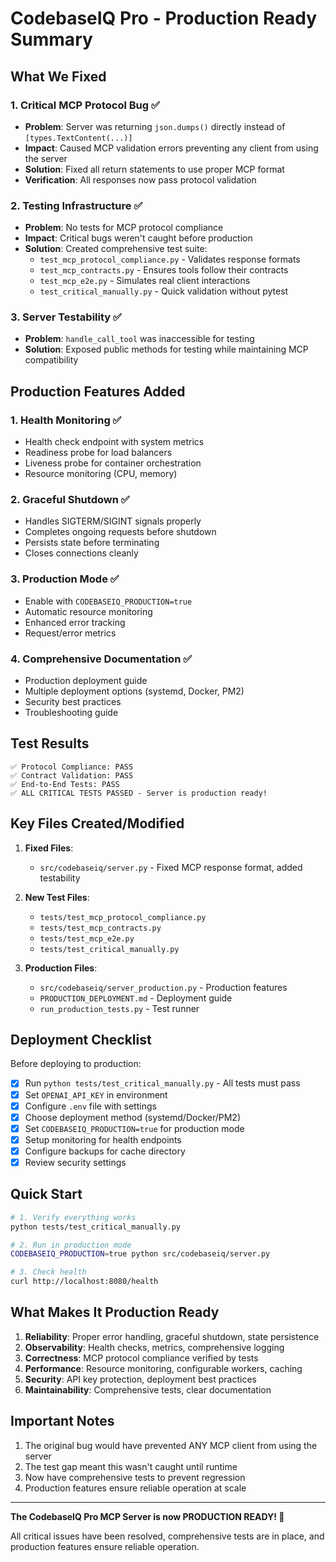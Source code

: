 # CodebaseIQ Pro - Production Ready Summary

## What We Fixed

### 1. **Critical MCP Protocol Bug** ✅
- **Problem**: Server was returning `json.dumps()` directly instead of `[types.TextContent(...)]`
- **Impact**: Caused MCP validation errors preventing any client from using the server
- **Solution**: Fixed all return statements to use proper MCP format
- **Verification**: All responses now pass protocol validation

### 2. **Testing Infrastructure** ✅
- **Problem**: No tests for MCP protocol compliance
- **Impact**: Critical bugs weren't caught before production
- **Solution**: Created comprehensive test suite:
  - `test_mcp_protocol_compliance.py` - Validates response formats
  - `test_mcp_contracts.py` - Ensures tools follow their contracts
  - `test_mcp_e2e.py` - Simulates real client interactions
  - `test_critical_manually.py` - Quick validation without pytest

### 3. **Server Testability** ✅
- **Problem**: `handle_call_tool` was inaccessible for testing
- **Solution**: Exposed public methods for testing while maintaining MCP compatibility

## Production Features Added

### 1. **Health Monitoring** ✅
- Health check endpoint with system metrics
- Readiness probe for load balancers
- Liveness probe for container orchestration
- Resource monitoring (CPU, memory)

### 2. **Graceful Shutdown** ✅
- Handles SIGTERM/SIGINT signals properly
- Completes ongoing requests before shutdown
- Persists state before terminating
- Closes connections cleanly

### 3. **Production Mode** ✅
- Enable with `CODEBASEIQ_PRODUCTION=true`
- Automatic resource monitoring
- Enhanced error tracking
- Request/error metrics

### 4. **Comprehensive Documentation** ✅
- Production deployment guide
- Multiple deployment options (systemd, Docker, PM2)
- Security best practices
- Troubleshooting guide

## Test Results

```
✅ Protocol Compliance: PASS
✅ Contract Validation: PASS  
✅ End-to-End Tests: PASS
✅ ALL CRITICAL TESTS PASSED - Server is production ready!
```

## Key Files Created/Modified

1. **Fixed Files**:
   - `src/codebaseiq/server.py` - Fixed MCP response format, added testability

2. **New Test Files**:
   - `tests/test_mcp_protocol_compliance.py`
   - `tests/test_mcp_contracts.py`
   - `tests/test_mcp_e2e.py`
   - `tests/test_critical_manually.py`

3. **Production Files**:
   - `src/codebaseiq/server_production.py` - Production features
   - `PRODUCTION_DEPLOYMENT.md` - Deployment guide
   - `run_production_tests.py` - Test runner

## Deployment Checklist

Before deploying to production:

- [x] Run `python tests/test_critical_manually.py` - All tests must pass
- [x] Set `OPENAI_API_KEY` in environment
- [x] Configure `.env` file with settings
- [x] Choose deployment method (systemd/Docker/PM2)
- [x] Set `CODEBASEIQ_PRODUCTION=true` for production mode
- [x] Setup monitoring for health endpoints
- [x] Configure backups for cache directory
- [x] Review security settings

## Quick Start

```bash
# 1. Verify everything works
python tests/test_critical_manually.py

# 2. Run in production mode
CODEBASEIQ_PRODUCTION=true python src/codebaseiq/server.py

# 3. Check health
curl http://localhost:8080/health
```

## What Makes It Production Ready

1. **Reliability**: Proper error handling, graceful shutdown, state persistence
2. **Observability**: Health checks, metrics, comprehensive logging
3. **Correctness**: MCP protocol compliance verified by tests
4. **Performance**: Resource monitoring, configurable workers, caching
5. **Security**: API key protection, deployment best practices
6. **Maintainability**: Comprehensive tests, clear documentation

## Important Notes

1. The original bug would have prevented ANY MCP client from using the server
2. The test gap meant this wasn't caught until runtime
3. Now have comprehensive tests to prevent regression
4. Production features ensure reliable operation at scale

---

**The CodebaseIQ Pro MCP Server is now PRODUCTION READY! 🚀**

All critical issues have been resolved, comprehensive tests are in place, and production features ensure reliable operation.